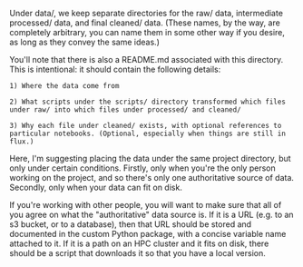 Under data/, we keep separate directories for the raw/ data, intermediate processed/ data, and final cleaned/ data. (These names, by the way, are completely arbitrary, you can name them in some other way if you desire, as long as they convey the same ideas.)

You'll note that there is also a README.md associated with this directory. This is intentional: it should contain the following details:

    1) Where the data come from

    2) What scripts under the scripts/ directory transformed which files under raw/ into which files under processed/ and cleaned/

    3) Why each file under cleaned/ exists, with optional references to particular notebooks. (Optional, especially when things are still in flux.)

Here, I'm suggesting placing the data under the same project directory, but only under certain conditions. Firstly, only when you're the only person working on the project, and so there's only one authoritative source of data. Secondly, only when your data can fit on disk.

If you're working with other people, you will want to make sure that all of you agree on what the "authoritative" data source is. If it is a URL (e.g. to an s3 bucket, or to a database), then that URL should be stored and documented in the custom Python package, with a concise variable name attached to it. If it is a path on an HPC cluster and it fits on disk, there should be a script that downloads it so that you have a local version.